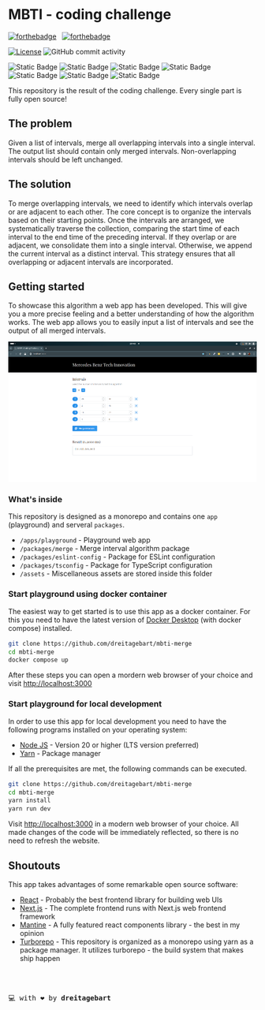 # MBTI - coding challenge

[![forthebadge](https://forthebadge.com/images/badges/built-with-love.svg)](https://forthebadge.com) &nbsp;
[![forthebadge](https://forthebadge.com/images/badges/open-source.svg)](https://forthebadge.com)

[![License](https://img.shields.io/badge/License-MIT-yellow.svg)](https://opensource.org/licenses/MIT)
![GitHub commit activity](https://img.shields.io/github/commit-activity/t/dreitagebart/mbti-merge)

![Static Badge](https://img.shields.io/badge/yarn-yarn?style=for-the-badge&logo=yarn&color=black)
![Static Badge](https://img.shields.io/badge/docker-docker?style=for-the-badge&logo=docker&color=black)
![Static Badge](https://img.shields.io/badge/turborepo-turborepo?style=for-the-badge&logo=turborepo&color=black)
![Static Badge](https://img.shields.io/badge/react-react?style=for-the-badge&logo=react&color=black)
![Static Badge](https://img.shields.io/badge/typescript-typescript?style=for-the-badge&logo=typescript&color=black)
![Static Badge](https://img.shields.io/badge/nextjs-nextjs?style=for-the-badge&logo=next.js&color=black)
![Static Badge](https://img.shields.io/badge/mantine-mantine?style=for-the-badge&logo=mantine&color=black)

This repository is the result of the coding challenge. Every single part is fully open source!

## The problem

Given a list of intervals, merge all overlapping intervals into a single interval. The output list should contain only merged intervals. Non-overlapping intervals should be left unchanged.

## The solution

To merge overlapping intervals, we need to identify which intervals overlap or are adjacent to each other. The core concept is to organize the intervals based on their starting points. Once the intervals are arranged, we systematically traverse the collection, comparing the start time of each interval to the end time of the preceding interval. If they overlap or are adjacent, we consolidate them into a single interval. Otherwise, we append the current interval as a distinct interval. This strategy ensures that all overlapping or adjacent intervals are incorporated.

## Getting started

To showcase this algorithm a web app has been developed. This will give you a more precise feeling and a better understanding of how the algorithm works. The web app allows you to easily input a list of intervals and see the output of all merged intervals.

<img src="./assets/screenshot.png" alt="Screenshot of playground web app">

### What's inside

This repository is designed as a monorepo and contains one `app` (playground) and serveral `packages`.

- `/apps/playground` - Playground web app
- `/packages/merge` - Merge interval algorithm package
- `/packages/eslint-config` - Package for ESLint configuration
- `/packages/tsconfig` - Package for TypeScript configuration
- `/assets` - Miscellaneous assets are stored inside this folder

### Start playground using docker container

The easiest way to get started is to use this app as a docker container. For this you need to have the latest version of [Docker Desktop](https://www.docker.com) (with docker compose) installed.

```bash
git clone https://github.com/dreitagebart/mbti-merge
cd mbti-merge
docker compose up
```

After these steps you can open a mordern web browser of your choice and visit [http://localhost:3000](http://localhost:3000)

### Start playground for local development

In order to use this app for local development you need to have the following programs installed on your operating system:

- [Node JS](https://nodejs.org) - Version 20 or higher (LTS version preferred)
- [Yarn](https://yarnpkg.com) - Package manager

If all the prerequisites are met, the following commands can be executed.

```bash
git clone https://github.com/dreitagebart/mbti-merge
cd mbti-merge
yarn install
yarn run dev
```

Visit [http://localhost:3000](http://localhost:3000) in a modern web browser of your choice. All made changes of the code will be immediately reflected, so there is no need to refresh the website.

## Shoutouts

This app takes advantages of some remarkable open source software:

- [React](https://react.dev) - Probably the best frontend library for building web UIs
- [Next.js](https://nextjs.org) - The complete frontend runs with Next.js web frontend framework
- [Mantine](https://mantine.dev) - A fully featured react components library - the best in my opinion
- [Turborepo](https://turbo.build/repo) - This repository is organized as a monorepo using yarn as a package manager. It utilizes turborepo - the build system that makes ship happen

<br />
<br />

<pre>
💻 with ❤️ by <b>dreitagebart</b>
</pre>
